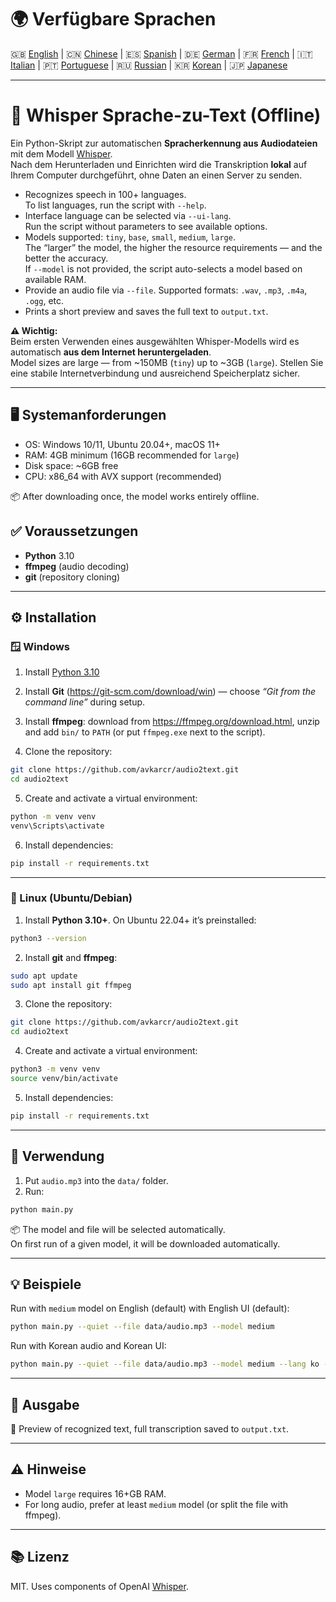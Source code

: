 # 🌍 Verfügbare Sprachen

🇬🇧 [English](README.md) | 🇨🇳 [Chinese](README_ZH.md) | 🇪🇸 [Spanish](README_ES.md) | 🇩🇪 [German](README_DE.md) | 🇫🇷 [French](README_FR.md) | 🇮🇹 [Italian](README_IT.md) | 🇵🇹 [Portuguese](README_PT.md) | 🇷🇺 [Russian](README_RU.md) | 🇰🇷 [Korean](README_KO.md) | 🇯🇵 [Japanese](README_JA.md)

---
# 🧠 Whisper Sprache-zu-Text (Offline)

Ein Python-Skript zur automatischen **Spracherkennung aus Audiodateien** mit dem Modell [Whisper](https://github.com/openai/whisper).  
Nach dem Herunterladen und Einrichten wird die Transkription **lokal** auf Ihrem Computer durchgeführt, ohne Daten an einen Server zu senden.

- Recognizes speech in 100+ languages.  
  To list languages, run the script with `--help`.
- Interface language can be selected via `--ui-lang`.  
  Run the script without parameters to see available options.
- Models supported: `tiny`, `base`, `small`, `medium`, `large`.  
  The “larger” the model, the higher the resource requirements — and the better the accuracy.  
  If `--model` is not provided, the script auto-selects a model based on available RAM.
- Provide an audio file via `--file`. Supported formats: `.wav`, `.mp3`, `.m4a`, `.ogg`, etc.  
- Prints a short preview and saves the full text to `output.txt`.

**⚠ Wichtig:**  
Beim ersten Verwenden eines ausgewählten Whisper-Modells wird es automatisch **aus dem Internet heruntergeladen**.  
Model sizes are large — from ~150MB (`tiny`) up to ~3GB (`large`). Stellen Sie eine stabile Internetverbindung und ausreichend Speicherplatz sicher.

---

## 🖥️ Systemanforderungen
- OS: Windows 10/11, Ubuntu 20.04+, macOS 11+  
- RAM: 4GB minimum (16GB recommended for `large`)  
- Disk space: ~6GB free  
- CPU: x86_64 with AVX support (recommended)

📦 After downloading once, the model works entirely offline.

## ✅ Voraussetzungen
- **Python** 3.10  
- **ffmpeg** (audio decoding)  
- **git** (repository cloning)

---

## ⚙️ Installation

### 🪟 Windows

1. Install [Python 3.10](https://www.python.org/downloads/)

2. Install **Git** (https://git-scm.com/download/win) — choose *“Git from the command line”* during setup.

3. Install **ffmpeg**: download from https://ffmpeg.org/download.html, unzip and add `bin/` to `PATH` (or put `ffmpeg.exe` next to the script).

4. Clone the repository:
```bash
git clone https://github.com/avkarcr/audio2text.git
cd audio2text
```

5. Create and activate a virtual environment:
```bash
python -m venv venv
venv\Scripts\activate
```

6. Install dependencies:
```bash
pip install -r requirements.txt
```

---

### 🐧 Linux (Ubuntu/Debian)

1. Install **Python 3.10+**. On Ubuntu 22.04+ it’s preinstalled:
```bash
python3 --version
```

2. Install **git** and **ffmpeg**:
```bash
sudo apt update
sudo apt install git ffmpeg
```

3. Clone the repository:
```bash
git clone https://github.com/avkarcr/audio2text.git
cd audio2text
```

4. Create and activate a virtual environment:
```bash
python3 -m venv venv
source venv/bin/activate
```

5. Install dependencies:
```bash
pip install -r requirements.txt
```

---

## 🚀 Verwendung

1. Put `audio.mp3` into the `data/` folder.  
2. Run:
```bash
python main.py
```

📦 The model and file will be selected automatically.  
On first run of a given model, it will be downloaded automatically.

---

## 💡 Beispiele

Run with `medium` model on English (default) with English UI (default):
```bash
python main.py --quiet --file data/audio.mp3 --model medium
```
Run with Korean audio and Korean UI:
```bash
python main.py --quiet --file data/audio.mp3 --model medium --lang ko --ui-lang ko
```
---

## 📄 Ausgabe

📝 Preview of recognized text, full transcription saved to `output.txt`.

---

## ⚠ Hinweise
- Model `large` requires 16+GB RAM.  
- For long audio, prefer at least `medium` model (or split the file with ffmpeg).

---

## 📚 Lizenz
MIT. Uses components of OpenAI [Whisper](https://github.com/openai/whisper).
